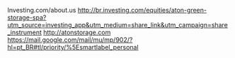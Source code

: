 
Investing.com/about.us
http://br.investing.com/equities/aton-green-storage-spa?utm_source=investing_app&utm_medium=share_link&utm_campaign=share_instrument
http://atonstorage.com
https://mail.google.com/mail/mu/mp/902/?hl=pt_BR#tl/priority/%5Esmartlabel_personal
